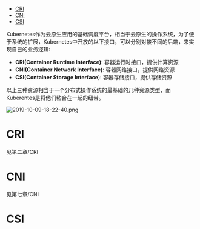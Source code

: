 
<!-- @import "[TOC]" {cmd="toc" depthFrom=1 depthTo=6 orderedList=false} -->

<!-- code_chunk_output -->

- [CRI](#cri)
- [CNI](#cni)
- [CSI](#csi)

<!-- /code_chunk_output -->

Kubernetes作为云原生应用的基础调度平台，相当于云原生的操作系统，为了便于系统的扩展，Kubernetes中开放的以下接口，可以分别对接不同的后端，来实现自己的业务逻辑: 

- **CRI(Container Runtime Interface)**: 容器运行时接口，提供计算资源
- **CNI(Container Network Interface)**: 容器网络接口，提供网络资源
- **CSI(Container Storage Interface**): 容器存储接口，提供存储资源

以上三种资源相当于一个分布式操作系统的最基础的几种资源类型，而Kuberentes是将他们粘合在一起的纽带。

![2019-10-09-18-22-40.png](./images/2019-10-09-18-22-40.png)

# CRI

见第二章/CRI

# CNI

见第七章/CNI

# CSI

